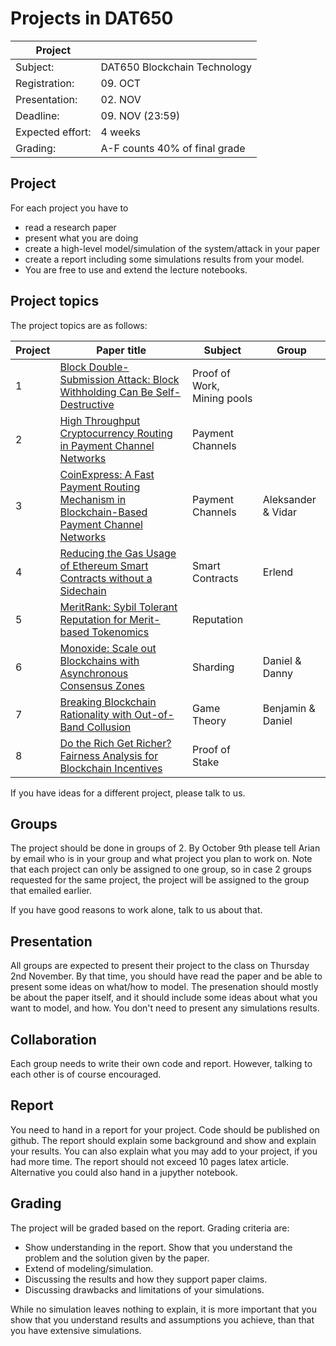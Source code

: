 # Projects in DAT650

| Project          |                              |
| ---------------- | ---------------------------- |
| Subject:         | DAT650 Blockchain Technology |
| Registration:    | 09. OCT                      |
| Presentation:    | 02. NOV                      |
| Deadline:        | 09. NOV (23:59)              |
| Expected effort: | 4 weeks                    |
| Grading:         | A-F counts 40% of final grade |

## Project 

For each project you have to 
- read a research paper
- present what you are doing
- create a high-level model/simulation of the system/attack in your paper
- create a report including some simulations results from your model.
- You are free to use and extend the lecture notebooks. 

## Project topics

The project topics are as follows: 

| Project          | Paper title                                                                                                                                    | Subject                   |Group|
| ---------------- | -----------------------------------------------------------------------------------------------------------------------------------------------|---------------------------|---|
| 1                | [Block Double-Submission Attack: Block Withholding Can Be Self-Destructive](https://arxiv.org/pdf/2208.05425.pdf)                              |Proof of Work, Mining pools| |
| 2                | [High Throughput Cryptocurrency Routing in Payment Channel Networks](https://www.usenix.org/system/files/nsdi20-paper-sivaraman.pdf)                  |Payment Channels             | |
| 3                | [CoinExpress: A Fast Payment Routing Mechanism in Blockchain-Based Payment Channel Networks](https://ieeexplore.ieee.org/document/8487351)   |Payment Channels| Aleksander & Vidar |
| 4                | [Reducing the Gas Usage of Ethereum Smart Contracts without a Sidechain](https://ieeexplore.ieee.org/abstract/document/10174876) |Smart Contracts| Erlend |
| 5                | [MeritRank: Sybil Tolerant Reputation for Merit-based Tokenomics](https://arxiv.org/pdf/2207.09950.pdf)                                          |Reputation           | |
| 6                | [Monoxide: Scale out Blockchains with Asynchronous Consensus Zones ](https://www.usenix.org/system/files/nsdi19-wang-jiaping.pdf)              |Sharding                   | Daniel & Danny |
| 7                | [Breaking Blockchain Rationality with Out-of-Band Collusion](https://arxiv.org/pdf/2305.00554)                      |Game Theory                | Benjamin & Daniel |
| 8                | [Do the Rich Get Richer? Fairness Analysis for Blockchain Incentives](https://dl.acm.org/doi/pdf/10.1145/3448016.3457285)                      |Proof of Stake             | |

If you have ideas for a different project, please talk to us.

## Groups

The project should be done in groups of 2.
By October 9th please tell Arian by email who is in your group and what project you plan to work on.
Note that each project can only be assigned to one group, so in case 2 groups requested for the same project, the project will be assigned to the group that emailed earlier. 

If you have good reasons to work alone, talk to us about that.

## Presentation
All groups are expected to present their project to the class on Thursday 2nd November.
By that time, you should have read the paper and be able to present some ideas on what/how to model.
The presenation should mostly be about the paper itself, and it should include some ideas about what you want to model, and how. You don't need to present any simulations results.

## Collaboration
Each group needs to write their own code and report. However, talking to each other is of course encouraged.

## Report
You need to hand in a report for your project. 
Code should be published on github.
The report should explain some background and show and explain your results.
You can also explain what you may add to your project, if you had more time.
The report should not exceed 10 pages latex article.
Alternative you could also hand in a jupyther notebook.

## Grading
The project will be graded based on the report.
Grading criteria are:
* Show understanding in the report. Show that you understand the problem and the solution given by the paper. 
* Extend of modeling/simulation.
* Discussing the results and how they support paper claims.
* Discussing drawbacks and limitations of your simulations. 

While no simulation leaves nothing to explain, it is more important that you show that you understand results and assumptions you achieve, than that you have extensive simulations.
